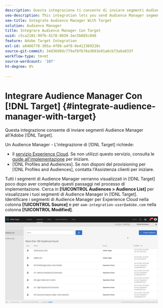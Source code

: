 ```yaml
---
description: Questa integrazione ti consente di inviare segmenti Audience Manager a Target.
seo-description: This integration lets you send Audience Manager segments to Target.
seo-title: Integrate Audience Manager With Target
solution: Audience Manager
title: Integrare Audience Manager Con Target
uuid: c5ca2101-99fb-4178-9839-3ec5b605c040
feature: Adobe Target Integration
exl-id: a8486778-305a-4f09-a4f8-0e412369228c
source-git-commit: 34d3699dc779af8fb76a3693e91a0cb73a6a033f
workflow-type: tm+mt
source-wordcount: '107'
ht-degree: 0%

---
```


# Integrare Audience Manager Con [!DNL Target] {#integrate-audience-manager-with-target}

Questa integrazione consente di inviare segmenti Audience Manager all&#39;Adobe [!DNL Target].

Un Audience Manager - L&#39;integrazione di [!DNL Target] richiede:

* Il [servizio Experience Cloud](https://experienceleague.adobe.com/docs/id-service/using/home.html). Se non utilizzi questo servizio, consulta le [guide all&#39;implementazione](https://experienceleague.adobe.com/docs/id-service/using/implementation/implementation-guides.html) per iniziare.
* [!DNL Profiles and Audiences]. Se non disponi del provisioning per [!DNL Profiles and Audiences], contatta l&#39;Assistenza clienti per iniziare.

Tutti i segmenti di Audience Manager verranno visualizzati in [!DNL Target] poco dopo aver completato questi passaggi nel processo di implementazione. Cerca in **[!UICONTROL Audiences > Audience List]** per visualizzare i tuoi segmenti di Audience Manager in [!DNL Target]. Identificare i segmenti di Audience Manager per Experience Cloud nella colonna **[!UICONTROL Source]** e per `aam-integration-user@adobe.com` nella colonna **[!UICONTROL Modified]**.

![](../assets/target.png)

